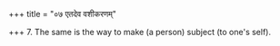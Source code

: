 +++
title = "०७ एतदेव वशीकरणम्"

+++
7. The same is the way to make (a person) subject (to one's self).
